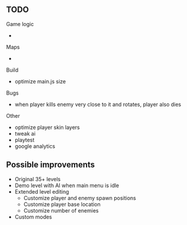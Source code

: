 ## TODO

Game logic

-

Maps

-

Build

- optimize main.js size

Bugs

- when player kills enemy very close to it and rotates, player also dies

Other

- optimize player skin layers
- tweak ai
- playtest
- google analytics

## Possible improvements

- Original 35+ levels
- Demo level with AI when main menu is idle
- Extended level editing
  - Customize player and enemy spawn positions
  - Customize player base location
  - Customize number of enemies
- Custom modes
